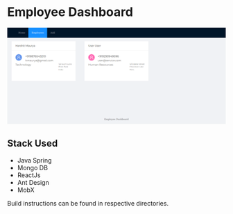 # Employee Dashboard

![Screen](./images/screen.png)

## Stack Used

* Java Spring
* Mongo DB
* ReactJs
* Ant Design
* MobX

Build instructions can be found in respective directories.
